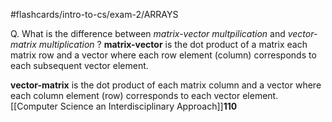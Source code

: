 #flashcards/intro-to-cs/exam-2/ARRAYS 

Q. What is the difference between *matrix-vector multpilication* and *vector-matrix multiplication*
?
**matrix-vector** is the dot product of a matrix each matrix row and a vector where each row element (column) corresponds to each subsequent vector element.
<!--SR:!2022-09-13,1,230-->

**vector-matrix** is the dot product of each matrix column and a vector where each column element (row) corresponds to each vector element.
[[Computer Science an Interdisciplinary Approach]]**110**
<!--SR:!2022-10-05,48,250-->

